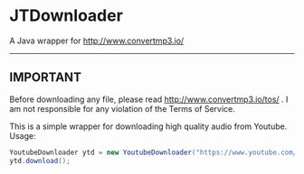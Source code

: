 # JTDownloader
A Java wrapper for http://www.convertmp3.io/

---

## IMPORTANT
Before downloading any file, please read http://www.convertmp3.io/tos/ . I am not responsible for any violation of the Terms of Service.

This is a simple wrapper for downloading high quality audio from Youtube. Usage:

```java
YoutubeDownloader ytd = new YoutubeDownloader("https://www.youtube.com/watch?v=totallyLegitURL", "C:/Users/notMe/");
ytd.download();
```
